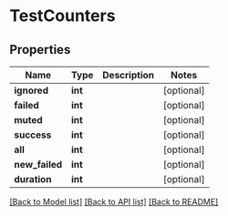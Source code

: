 # TestCounters

## Properties
Name | Type | Description | Notes
------------ | ------------- | ------------- | -------------
**ignored** | **int** |  | [optional] 
**failed** | **int** |  | [optional] 
**muted** | **int** |  | [optional] 
**success** | **int** |  | [optional] 
**all** | **int** |  | [optional] 
**new_failed** | **int** |  | [optional] 
**duration** | **int** |  | [optional] 

[[Back to Model list]](../README.md#documentation-for-models) [[Back to API list]](../README.md#documentation-for-api-endpoints) [[Back to README]](../README.md)


